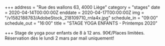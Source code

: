 +++
address = "Rue des wallons 63, 4000 Liège"
category = "stages"
date = 2020-04-14T00:00:00Z
enddate = 2020-04-17T00:00:00Z
img = "/v1582188783/AdobeStock_218109710_rnla4x.jpg"
schedule_in = "09:00"
schedule_out = "16:00"
title = "STAGE YOGA ENFANTS - Printemps 2020"

+++
Stage de yoga pour enfants de 8 à 12 ans. 90€/Places limitées. Réservation dès le lundi 2 mars par mail uniquement!